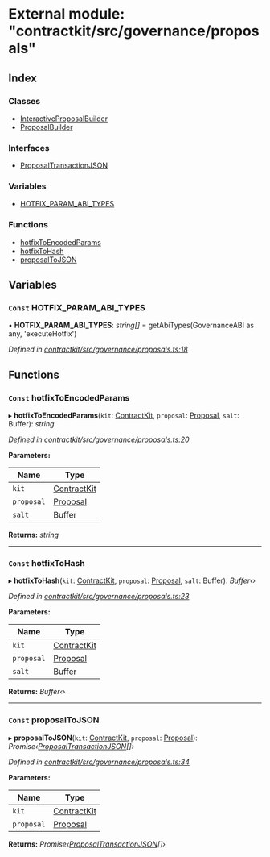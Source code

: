 # External module: "contractkit/src/governance/proposals"

## Index

### Classes

* [InteractiveProposalBuilder](../classes/_contractkit_src_governance_proposals_.interactiveproposalbuilder.md)
* [ProposalBuilder](../classes/_contractkit_src_governance_proposals_.proposalbuilder.md)

### Interfaces

* [ProposalTransactionJSON](../interfaces/_contractkit_src_governance_proposals_.proposaltransactionjson.md)

### Variables

* [HOTFIX_PARAM_ABI_TYPES](_contractkit_src_governance_proposals_.md#const-hotfix_param_abi_types)

### Functions

* [hotfixToEncodedParams](_contractkit_src_governance_proposals_.md#const-hotfixtoencodedparams)
* [hotfixToHash](_contractkit_src_governance_proposals_.md#const-hotfixtohash)
* [proposalToJSON](_contractkit_src_governance_proposals_.md#const-proposaltojson)

## Variables

### `Const` HOTFIX_PARAM_ABI_TYPES

• **HOTFIX_PARAM_ABI_TYPES**: *string[]* = getAbiTypes(GovernanceABI as any, 'executeHotfix')

*Defined in [contractkit/src/governance/proposals.ts:18](https://github.com/celo-org/celo-monorepo/blob/master/packages/contractkit/src/governance/proposals.ts#L18)*

## Functions

### `Const` hotfixToEncodedParams

▸ **hotfixToEncodedParams**(`kit`: [ContractKit](../classes/_contractkit_src_kit_.contractkit.md), `proposal`: [Proposal](_contractkit_src_wrappers_governance_.md#proposal), `salt`: Buffer): *string*

*Defined in [contractkit/src/governance/proposals.ts:20](https://github.com/celo-org/celo-monorepo/blob/master/packages/contractkit/src/governance/proposals.ts#L20)*

**Parameters:**

Name | Type |
------ | ------ |
`kit` | [ContractKit](../classes/_contractkit_src_kit_.contractkit.md) |
`proposal` | [Proposal](_contractkit_src_wrappers_governance_.md#proposal) |
`salt` | Buffer |

**Returns:** *string*

___

### `Const` hotfixToHash

▸ **hotfixToHash**(`kit`: [ContractKit](../classes/_contractkit_src_kit_.contractkit.md), `proposal`: [Proposal](_contractkit_src_wrappers_governance_.md#proposal), `salt`: Buffer): *Buffer‹›*

*Defined in [contractkit/src/governance/proposals.ts:23](https://github.com/celo-org/celo-monorepo/blob/master/packages/contractkit/src/governance/proposals.ts#L23)*

**Parameters:**

Name | Type |
------ | ------ |
`kit` | [ContractKit](../classes/_contractkit_src_kit_.contractkit.md) |
`proposal` | [Proposal](_contractkit_src_wrappers_governance_.md#proposal) |
`salt` | Buffer |

**Returns:** *Buffer‹›*

___

### `Const` proposalToJSON

▸ **proposalToJSON**(`kit`: [ContractKit](../classes/_contractkit_src_kit_.contractkit.md), `proposal`: [Proposal](_contractkit_src_wrappers_governance_.md#proposal)): *Promise‹[ProposalTransactionJSON](../interfaces/_contractkit_src_governance_proposals_.proposaltransactionjson.md)[]›*

*Defined in [contractkit/src/governance/proposals.ts:34](https://github.com/celo-org/celo-monorepo/blob/master/packages/contractkit/src/governance/proposals.ts#L34)*

**Parameters:**

Name | Type |
------ | ------ |
`kit` | [ContractKit](../classes/_contractkit_src_kit_.contractkit.md) |
`proposal` | [Proposal](_contractkit_src_wrappers_governance_.md#proposal) |

**Returns:** *Promise‹[ProposalTransactionJSON](../interfaces/_contractkit_src_governance_proposals_.proposaltransactionjson.md)[]›*
